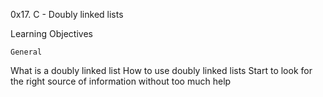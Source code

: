 0x17. C - Doubly linked lists

Learning Objectives

	General

What is a doubly linked list
How to use doubly linked lists
Start to look for the right source of information without too much help

